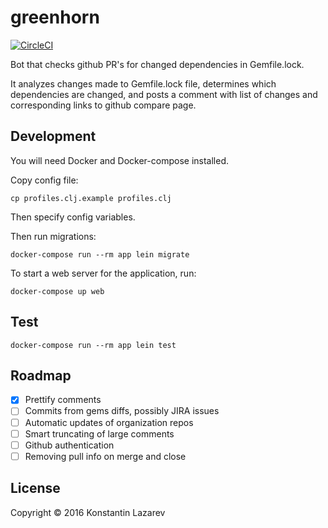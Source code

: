 # greenhorn

[![CircleCI](https://circleci.com/gh/Le6ow5k1/greenhorn.svg?style=svg)](https://circleci.com/gh/Le6ow5k1/greenhorn)

Bot that checks github PR's for changed dependencies in Gemfile.lock.

It analyzes changes made to Gemfile.lock file, determines which dependencies are changed, and posts a comment with list of changes and corresponding links to github compare page.

## Development

You will need Docker and Docker-compose installed.

Copy config file:

    cp profiles.clj.example profiles.clj

Then specify config variables.

Then run migrations:

    docker-compose run --rm app lein migrate

To start a web server for the application, run:

    docker-compose up web

## Test

    docker-compose run --rm app lein test

## Roadmap

  - [x] Prettify comments
  - [ ] Commits from gems diffs, possibly JIRA issues
  - [ ] Automatic updates of organization repos
  - [ ] Smart truncating of large comments
  - [ ] Github authentication
  - [ ] Removing pull info on merge and close

## License

Copyright © 2016 Konstantin Lazarev
